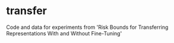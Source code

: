 # transfer
Code and data for experiments from 'Risk Bounds for Transferring Representations With and Without Fine-Tuning'
